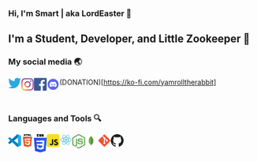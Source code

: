 ### Hi, I'm Smart | aka LordEaster 👋

## I'm a Student, Developer, and Little Zookeeper 🐰

### My social media 🌏

[<img align="left" alt="SMART-LordEaster | Twitter" width="26px" src="https://github.com/LordEaster/ICON-LOGO/blob/main/Twitter_bird_logo.svg" />][twitter]
[<img align="left" alt="SMART-LordEaster | Instagram" width="26px" src="https://github.com/LordEaster/ICON-LOGO/blob/main/Instagram.svg" />][instagram]
[<img align="left" alt="SMART-LordEaster | Facebook" width="26px" src="https://github.com/LordEaster/ICON-LOGO/blob/main/Facebook_icon.svg" />][Facebook]
[<img align="left" alt="SMART-LordEaster | Discord" width="26px" src="https://github.com/LordEaster/ICON-LOGO/blob/main/discord_logo.png" />][Discord]
(DONATION)[https://ko-fi.com/yamrolltherabbit]

<br />

### Languages and Tools 🔍

<img align="left" alt="Visual Studio Code" width="26px" src="https://github.com/LordEaster/ICON-LOGO/blob/main/Visual_Studio_Code_icon.svg" />
<img align="left" alt="HTML5" width="26px" src="https://github.com/LordEaster/ICON-LOGO/blob/main/HTML5_logo.svg" />
<img align="left" alt="CSS3" width="26px" src="https://github.com/LordEaster/ICON-LOGO/blob/main/CSS3_logo.svg" />
<img align="left" alt="JavaScript" width="26px" src="https://github.com/LordEaster/ICON-LOGO/blob/main/javascript.svg" />
<img align="left" alt="React" width="26px" src="https://github.com/LordEaster/ICON-LOGO/blob/main/react.svg" />
<img align="left" alt="Node.js" width="26px" src="https://github.com/LordEaster/ICON-LOGO/blob/main/nodejs_logo.svg" />
<img align="left" alt="MongoDB" width="26px" src="https://github.com/LordEaster/ICON-LOGO/blob/main/MongoDB_Icon.svg" />
<img align="left" alt="Git" width="26px" src="https://github.com/LordEaster/ICON-LOGO/blob/main/Git_icon.svg" />
<img align="left" alt="GitHub" width="26px" src="https://github.com/LordEaster/ICON-LOGO/blob/main/github_logo.svg" />

<br />
<br />

[twitter]: https://twitter.com/SMART-LordEaster
[youtube]: https://youtube.com/SMART-LordEaster
[Facebook]: http
[instagram]: https://instagram.com/SMART-LordEaster
[Discord]: https://linkedin.com/in/SMART-LordEaster
